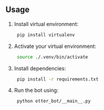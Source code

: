 ## Usage

1. Install virtual environment:
   ```sh
    pip install virtualenv
   ```
2. Activate your virtual environment:
   ```sh
    source ./.venv/bin/activate
   ```
3. Install dependencies:
   ```sh
    pip install -r requirements.txt
   ```
4. Run the bot using:
   ```sh
    python otter_bot/__main__.py
   ```
